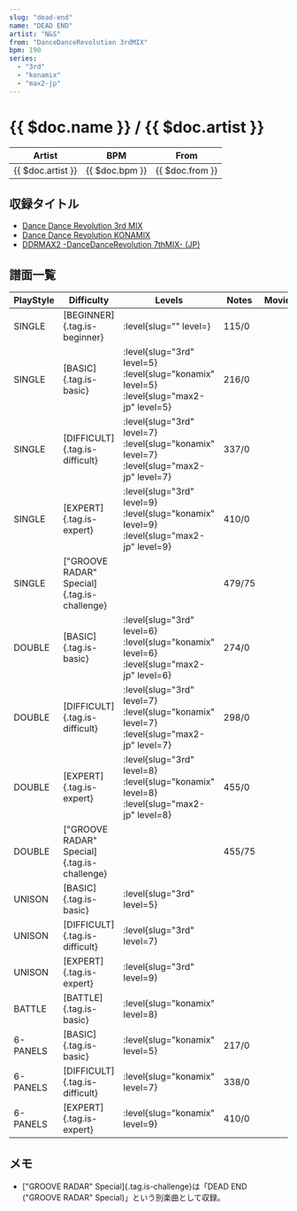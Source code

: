 ```yaml
---
slug: "dead-end"
name: "DEAD END"
artist: "N&S"
from: "DanceDanceRevolution 3rdMIX"
bpm: 190
series:
  - "3rd"
  - "konamix"
  - "max2-jp"
---
```


# {{ $doc.name }} / {{ $doc.artist }}

|Artist|BPM|From|
|------|---|----|
|{{ $doc.artist }}|{{ $doc.bpm }}|{{ $doc.from }}|

## 収録タイトル

- [Dance Dance Revolution 3rd MIX](/series/3rd/)
- [Dance Dance Revolution KONAMIX](/series/konamix/)
- [DDRMAX2 -DanceDanceRevolution 7thMIX- (JP)](/series/max2-jp/)

## 譜面一覧

|PlayStyle|Difficulty|Levels|Notes|Movie|
|---------|----------|------|-----|-----|
|SINGLE|[BEGINNER]{.tag.is-beginner}|:level{slug="" level=}|115/0||
|SINGLE|[BASIC]{.tag.is-basic}|:level{slug="3rd" level=5} :level{slug="konamix" level=5} :level{slug="max2-jp" level=5}|216/0||
|SINGLE|[DIFFICULT]{.tag.is-difficult}|:level{slug="3rd" level=7} :level{slug="konamix" level=7} :level{slug="max2-jp" level=7}|337/0||
|SINGLE|[EXPERT]{.tag.is-expert}|:level{slug="3rd" level=9} :level{slug="konamix" level=9} :level{slug="max2-jp" level=9}|410/0||
|SINGLE|["GROOVE RADAR" Special]{.tag.is-challenge}||479/75||
|DOUBLE|[BASIC]{.tag.is-basic}|:level{slug="3rd" level=6} :level{slug="konamix" level=6} :level{slug="max2-jp" level=6}|274/0||
|DOUBLE|[DIFFICULT]{.tag.is-difficult}|:level{slug="3rd" level=7} :level{slug="konamix" level=7} :level{slug="max2-jp" level=7}|298/0||
|DOUBLE|[EXPERT]{.tag.is-expert}|:level{slug="3rd" level=8} :level{slug="konamix" level=8} :level{slug="max2-jp" level=8}|455/0||
|DOUBLE|["GROOVE RADAR" Special]{.tag.is-challenge}||455/75||
|UNISON|[BASIC]{.tag.is-basic}|:level{slug="3rd" level=5}|||
|UNISON|[DIFFICULT]{.tag.is-difficult}|:level{slug="3rd" level=7}|||
|UNISON|[EXPERT]{.tag.is-expert}|:level{slug="3rd" level=9}|||
|BATTLE|[BATTLE]{.tag.is-basic}|:level{slug="konamix" level=8}|||
|6-PANELS|[BASIC]{.tag.is-basic}|:level{slug="konamix" level=5}|217/0||
|6-PANELS|[DIFFICULT]{.tag.is-difficult}|:level{slug="konamix" level=7}|338/0||
|6-PANELS|[EXPERT]{.tag.is-expert}|:level{slug="konamix" level=9}|410/0||

## メモ

- ["GROOVE RADAR" Special]{.tag.is-challenge}は「DEAD END ("GROOVE RADAR" Special)」という別楽曲として収録。
